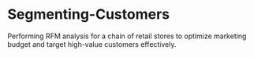 # Segmenting-Customers
Performing RFM analysis for a chain of retail stores to optimize marketing budget and target high-value customers effectively.
